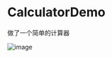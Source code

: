 # CalculatorDemo

 做了一个简单的计算器

![image](https://github.com/Kimsswift/CalculatorDemo/blob/master/CalculatorDemo1/cc1.gif)
